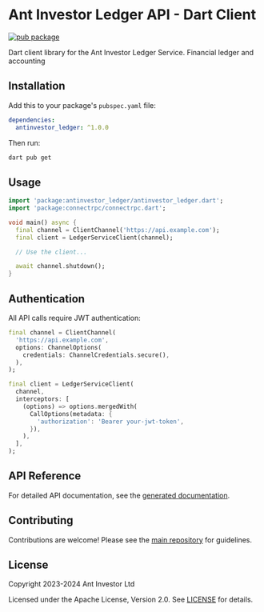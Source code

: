 # Ant Investor Ledger API - Dart Client

[![pub package](https://img.shields.io/pub/v/antinvestor_ledger.svg)](https://pub.dev/packages/antinvestor_ledger)

Dart client library for the Ant Investor Ledger Service. Financial ledger and accounting

## Installation

Add this to your package's `pubspec.yaml` file:

```yaml
dependencies:
  antinvestor_ledger: ^1.0.0
```

Then run:

```bash
dart pub get
```

## Usage

```dart
import 'package:antinvestor_ledger/antinvestor_ledger.dart';
import 'package:connectrpc/connectrpc.dart';

void main() async {
  final channel = ClientChannel('https://api.example.com');
  final client = LedgerServiceClient(channel);

  // Use the client...

  await channel.shutdown();
}
```

## Authentication

All API calls require JWT authentication:

```dart
final channel = ClientChannel(
  'https://api.example.com',
  options: ChannelOptions(
    credentials: ChannelCredentials.secure(),
  ),
);

final client = LedgerServiceClient(
  channel,
  interceptors: [
    (options) => options.mergedWith(
      CallOptions(metadata: {
        'authorization': 'Bearer your-jwt-token',
      }),
    ),
  ],
);
```

## API Reference

For detailed API documentation, see the [generated documentation](https://pub.dev/documentation/antinvestor_ledger/latest/).

## Contributing

Contributions are welcome! Please see the [main repository](https://github.com/antinvestor/apis) for guidelines.

## License

Copyright 2023-2024 Ant Investor Ltd

Licensed under the Apache License, Version 2.0. See [LICENSE](https://github.com/antinvestor/apis/blob/master/LICENSE) for details.
